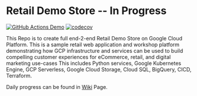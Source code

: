 # Retail Demo Store -- In Progress
[![GitHub Actions Demo](https://github.com/vikramshinde12/retail-demo-store/actions/workflows/github-actions-demo.yml/badge.svg)](https://github.com/vikramshinde12/retail-demo-store/actions/workflows/github-actions-demo.yml)
[![codecov](https://codecov.io/gh/vikramshinde12/retail-demo-store/branch/RDS-12_codecov/graph/badge.svg?token=aKq85ZWS4D)](https://codecov.io/gh/vikramshinde12/retail-demo-store) 

This Repo is to create full end-2-end Retail Demo Store on Google Cloud Platform. This is a sample retail web application and workshop platform demonstrating how GCP infrastructure and services can be used to build compelling customer experiences for eCommerce, retail, and digital marketing use-cases
This includes Python services, Google Kubernetes Engine, GCP Serverless, Google Cloud Storage, Cloud SQL, BigQuery, CICD, Terraform.

Daily progress can be found in [Wiki](https://github.com/vikramshinde12/retail-demo-store/wiki) Page.
